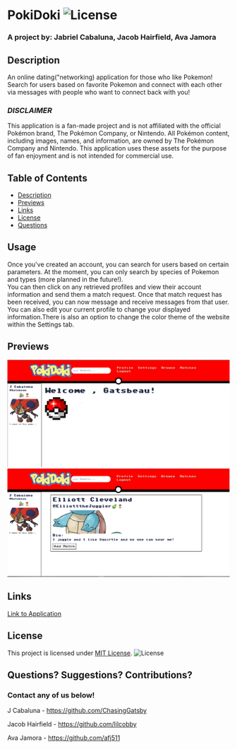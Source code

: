 # PokiDoki ![License](https://img.shields.io/badge/License-MIT-yellow.svg)
### A project by: Jabriel Cabaluna, Jacob Hairfield, Ava Jamora

## Description

An online dating("networking) application for those who like Pokemon! Search for users based on favorite Pokemon and connect with each other via messages with people who want to connect back with you!

### _DISCLAIMER_
This application is a fan-made project and is not affiliated with the
official Pokémon brand, The Pokémon Company, or Nintendo. All Pokémon
content, including images, names, and information, are owned by The
Pokémon Company and Nintendo. This application uses these assets for the
purpose of fan enjoyment and is not intended for commercial use.

## Table of Contents

- [Description](#description)
- [Previews](#previews)
- [Links](#links)
- [License](#license)
- [Questions](#questions)

## Usage 
Once you've created an account, you can search for users based on certain parameters. At the moment, you can only search by species of Pokemon and types (more planned in the future!).  
You can then click on any retrieved profiles and view their account information and send them a match request. Once that match request has been received, you can now message and receive messages from that user.  
You can also edit your current profile to change your displayed information.There is also an option to change the color theme of the website within the Settings tab.


## Previews

![alt text](images/image.png)
![alt text](images/image-1.png)

## Links

[Link to Application](https://pokidoki-96931dcc8e78.herokuapp.com/)

## License

This project is licensed under [MIT License](https://opensource.org/licenses/MIT). ![License](https://img.shields.io/badge/License-MIT-yellow.svg)

## Questions? Suggestions? Contributions?

### Contact any of us below!

J Cabaluna - https://github.com/ChasingGatsby

Jacob Hairfield - https://github.com/lilcobby

Ava Jamora - https://github.com/afj511
